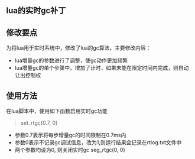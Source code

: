 lua的实时gc补丁
----
## 修改要点
为将lua用于实时系统中，修改了lua的gc算法，主要修改内容：
- lua增量gc的参数进行了调整，使gc动作更加频繁
- lua增量gc的单个步骤中，增加了计时，如果未能在限定时间内完成，则自动让出控制权
## 使用方法
在lua脚本中，使用如下函数启用实时gc功能
> set_rtgc(0.7, 0)
- 参数0.7表示将每步增量gc的时间限制在0.7ms内
- 参数0表示不记录gc调试信息，改为1,则运行结果会记录在rtlog.txt文件中
- 两个参数均设为0, 则关闭实时gc seg_rtgc(0, 0)